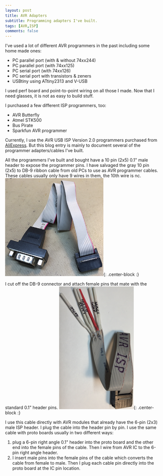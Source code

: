 ```yaml
---
layout: post
title: AVR Adapters
subtitle: Programming adapters I've built.
tags: [AVR,ISP]
comments: false
---
```


I've used a lot of different AVR programmers in the past including some home made ones:  
* PC parallel port (with & without 74xx244)
* PC parallel port (with 74xx125)
* PC serial port (with 74xx126)
* PC serial port with transistors & zeners
* USBtiny using ATtiny2313 and V-USB

I used perf board and point-to-point wiring on all those I made. Now that I need glasses, it is not as easy to build stuff.

I purchased a few different ISP programmers, too:  
* AVR Butterfly
* Atmel STK500
* Bus Pirate
* Sparkfun AVR programmer

Currently, I use the AVR USB ISP Version 2.0 programmers purchased from [AliExpress](https://www.aliexpress.com/item/33058820632.html?spm=a2g0o.productlist.0.0.7f7162baWPHDPv&algo_pvid=1870d67e-d175-4b41-84f5-6b9bed5020b9&algo_expid=1870d67e-d175-4b41-84f5-6b9bed5020b9-3&btsid=0ab50f6115820953717403273e475a&ws_ab_test=searchweb0_0,searchweb201602_,searchweb201603_). But this blog entry is mainly to document several of the programmer adapters/cables I've built.

All the programmers I've built and bought have a 10 pin (2x5) 0.1\" male header to expose the programmer pins.
I have salvaged the gray 10 pin (2x5) to DB-9 ribbon cable from old PCs to use as AVR programmer cables.
These cables usually only have 9 wires in them, the 10th wire is nc.
![Internal PC Serial Cable](../img/pc_serial.png){: .center-block :}

I cut off the DB-9 connector and attach female pins that mate with the standard 0.1\" header pins.
![AVR cable](../img/avr_cable.png){: .center-block :}

I use this cable directly with AVR modules that already have the 6-pin (2x3) male ISP header.
I plug the cable into the header pin by pin.
I use the same cable with proto boards usually in two different ways:  
1. plug a 6-pin right angle 0.1\" header into the proto board and the other end into the female pins of the cable. Then I wire from AVR IC to the 6-pin right angle header.
2. I insert male pins into the female pins of the cable which converts the cable from female to male. Then I plug each cable pin directly into the proto board at the IC pin location.


